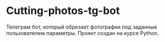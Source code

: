 # Cutting-photos-tg-bot
Телеграм бот, который обрезает фотографии под заданные пользователем параметры. Проект создан на курсе Python.
